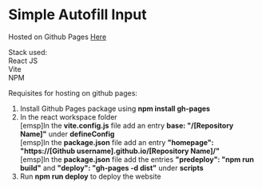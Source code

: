 # Simple Autofill Input

Hosted on Github Pages [Here](https://hello-arijit.github.io/Simple-Autofill-Input/)

Stack used:  
React JS  
Vite  
NPM  

Requisites for hosting on github pages:  

1. Install Github Pages package using **npm install gh-pages**  
2. In the react workspace folder  
[emsp]In the **vite.config.js** file add an entry **base: "/[Repository Name]"** under **defineConfig**  
[emsp]In the **package.json** file add an entry **"homepage": "https://[Github username].github.io/[Repository Name]/"**  
[emsp]In the **package.json** file add the entries **"predeploy": "npm run build"** and **"deploy": "gh-pages -d dist"** under **scripts**  
3. Run **npm run deploy** to deploy the website



